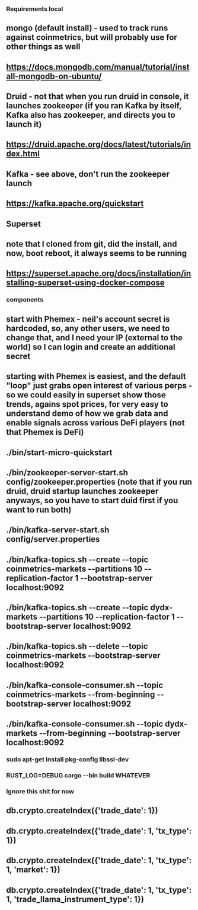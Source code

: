 ### Requirements local
## mongo (default install) - used to track runs against coinmetrics, but will probably use for other things as well
## https://docs.mongodb.com/manual/tutorial/install-mongodb-on-ubuntu/
## Druid - not that when you run druid in console, it launches zookeeper (if you ran Kafka by itself, Kafka also has zookeeper, and directs you to launch it)
## https://druid.apache.org/docs/latest/tutorials/index.html
## Kafka - see above, don't run the zookeeper launch
## https://kafka.apache.org/quickstart
## Superset 
## note that I cloned from git, did the install, and now, boot reboot, it always seems to be running
## https://superset.apache.org/docs/installation/installing-superset-using-docker-compose

### components
## start with Phemex - neil's account secret is hardcoded, so, any other users, we need to change that, and I need your IP (external to the world) so I can login and create an additional secret
## starting with Phemex is easiest, and the default "loop" just grabs open interest of various perps - so we could easily in superset show those trends, agains spot prices, for very easy to understand demo of how we grab data and enable signals across various DeFi players (not that Phemex is DeFi)


## ./bin/start-micro-quickstart 

## ./bin/zookeeper-server-start.sh config/zookeeper.properties (note that if you run druid, druid startup launches zookeeper anyways, so you have to start duid first if you want to run both)
## ./bin/kafka-server-start.sh config/server.properties

## ./bin/kafka-topics.sh --create --topic coinmetrics-markets --partitions 10 --replication-factor 1 --bootstrap-server localhost:9092
## ./bin/kafka-topics.sh --create --topic dydx-markets --partitions 10 --replication-factor 1 --bootstrap-server localhost:9092
## ./bin/kafka-topics.sh --delete --topic coinmetrics-markets --bootstrap-server localhost:9092

## ./bin/kafka-console-consumer.sh --topic coinmetrics-markets --from-beginning --bootstrap-server localhost:9092
## ./bin/kafka-console-consumer.sh --topic dydx-markets --from-beginning --bootstrap-server localhost:9092





### sudo apt-get install pkg-config libssl-dev
### RUST_LOG=DEBUG cargo --bin build WHATEVER

### Ignore this shit for now
## db.crypto.createIndex({'trade_date': 1})
## db.crypto.createIndex({'trade_date': 1, 'tx_type': 1})
## db.crypto.createIndex({'trade_date': 1, 'tx_type': 1, 'market': 1})
## db.crypto.createIndex({'trade_date': 1, 'tx_type': 1, 'trade_llama_instrument_type': 1})
